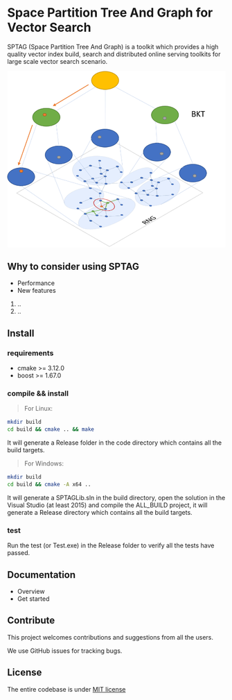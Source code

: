 # Space Partition Tree And Graph for Vector Search

 SPTAG (Space Partition Tree And Graph) is a toolkit which provides a high quality vector index build, search and distributed online serving toolkits for large scale vector search scenario. 
 <p align="center">
 <img src="./docs/img/bkt.png" alt="architecture" width="800"/>
 </p>

 ## **Why to consider using SPTAG**
 * Performance
 * New features
  1. ..
  2. ..

 ## **Install**

### **requirements**

* cmake >= 3.12.0
* boost >= 1.67.0

### **compile && install**

> For Linux:
```bash
mkdir build
cd build && cmake .. && make
```
It will generate a Release folder in the code directory which contains all the build targets.

> For Windows:
```bash
mkdir build
cd build && cmake -A x64 ..
```
It will generate a SPTAGLib.sln in the build directory, open the solution in the Visual Studio (at least 2015) and compile the ALL_BUILD project, it will generate a Release directory which contains all the build targets.

### **test** 

Run the test (or Test.exe) in the Release folder to verify all the tests have passed.

## **Documentation**

* Overview
* Get started

## **Contribute**

This project welcomes contributions and suggestions from all the users.

We use GitHub issues for tracking bugs.

## **License**
The entire codebase is under [MIT license](https://github.com/Microsoft/SPTAG/blob/master/LICENSE)